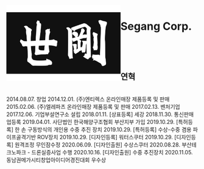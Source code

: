 <img align="left" width="300" height="200" src="segang_logo.jpg">

# Segang Corp. 
<br><br><br>
## 연혁
<br>
2014.08.07. 창업
2014.12.01. (주)엔티렉스 온라인매장 제품등록 및 판매
2015.02.06. (주)엘레파츠 온라인매장 제품등록 및 판매
2017.02.13. 벤처기업
2017.12.06. 기업부설연구소 설립
2018.01.11. [상표등록] 세강
2018.11.30. 통신판매업등록
2019.04.01. 사단법인 한국해양구조협회 부산지부 가입
2019.10.29. [특허등록] 한 손 구동방식의 개인용 수중 추진 장치
2019.10.29. [특허등록] 수상-수중 겸용 파이프골격기반 ROV장치
2019.10.29. [디자인등록] 워터스쿠터
2019.10.29. [디자인등록] 원격조정 무인잠수정
2020.06.09. [디자인출원] 수상스쿠터
2020.08.28. 부산테크노파크 - 드론실증사업 수행
2020.10.16. [디자인출원] 수중 추진장치
2020.11.05. 동남권메가시티창업아이디어경진대회 우수상
